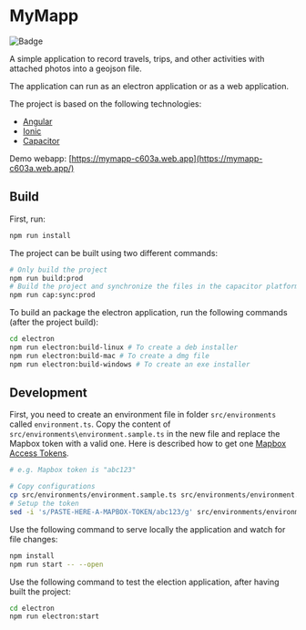 # MyMapp

![Badge](https://github.com/Andr35/mymapp/workflows/CI/badge.svg)

A simple application to record travels, trips, and other activities with
attached photos into a geojson file.

The application can run as an electron application or as a web application.

The project is based on the following technologies:

- [Angular](https://angular.io/)
- [Ionic](https://ionicframework.com/)
- [Capacitor](https://capacitorjs.com/)

Demo webapp: [https://mymapp-c603a.web.app](https://mymapp-c603a.web.app/)

## Build

First, run:

```bash
npm run install
```

The project can be built using two different commands:

```bash
# Only build the project
npm run build:prod
# Build the project and synchronize the files in the capacitor platforms
npm run cap:sync:prod
```

To build an package the electron application, run the following commands (after
the project build):

```bash
cd electron
npm run electron:build-linux # To create a deb installer
npm run electron:build-mac # To create a dmg file
npm run electron:build-windows # To create an exe installer
```

## Development

First, you need to create an environment file in folder `src/environments` called
`environment.ts`. Copy the content of `src/environments\environment.sample.ts` in
the new file and replace the Mapbox token with a valid one. Here is described
how to get one [Mapbox Access
Tokens](https://docs.mapbox.com/help/how-mapbox-works/access-tokens/).

```bash
# e.g. Mapbox token is "abc123"

# Copy configurations
cp src/environments/environment.sample.ts src/environments/environment.ts
# Setup the token
sed -i 's/PASTE-HERE-A-MAPBOX-TOKEN/abc123/g' src/environments/environment.ts
```

Use the following command to serve locally the application and watch for file
changes:

```bash
npm install
npm run start -- --open
```

Use the following command to test the election application, after having built
the project:

```bash
cd electron
npm run electron:start
```
